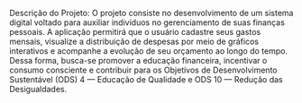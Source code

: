 Descrição do Projeto:
O projeto consiste no desenvolvimento de um sistema digital voltado para auxiliar indivíduos no gerenciamento de suas finanças pessoais. A aplicação permitirá que o usuário cadastre seus gastos mensais, visualize a distribuição de despesas por meio de gráficos interativos e acompanhe a evolução de seu orçamento ao longo do tempo. Dessa forma, busca-se promover a educação financeira, incentivar o consumo consciente e contribuir para os Objetivos de Desenvolvimento Sustentável (ODS) 4 — Educação de Qualidade e ODS 10 — Redução das Desigualdades.
